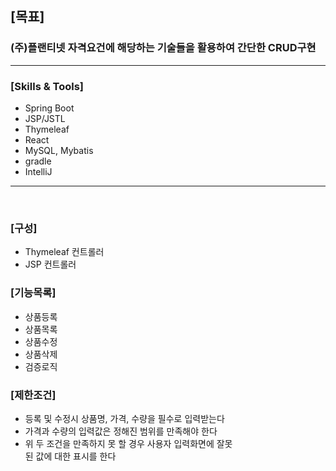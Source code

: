 ## [목표]

### (주)플랜티넷 자격요건에 해당하는 기술들을 활용하여 간단한 CRUD구현

<hr>

### [Skills & Tools]

* Spring Boot
* JSP/JSTL
* Thymeleaf
* React
* MySQL, Mybatis
* gradle
* IntelliJ

<hr>
<br>

### [구성]

* Thymeleaf 컨트롤러
* JSP 컨트롤러
  <br>

### [기능목록]

* 상품등록
* 상품목록
* 상품수정
* 상품삭제
* 검증로직

### [제한조건]

* 등록 및 수정시 상품명, 가격, 수량을 필수로 입력받는다
* 가격과 수량의 입력값은 정해진 범위를 만족해야 한다
* 위 두 조건을 만족하지 못 할 경우 사용자 입력화면에 잘못<br>
  된 값에 대한 표시를 한다








